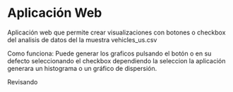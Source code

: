 # Aplicación Web 
Aplicación web que permite crear visualizaciones con botones o checkbox del analisis de datos del la muestra vehicles_us.csv 

Como funciona: Puede generar los graficos pulsando el botón o en su defecto seleccionando el checkbox dependiendo la seleccion la aplicación generara un histograma o  un gráfico de dispersión.

Revisando

